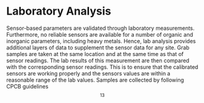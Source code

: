 # Laboratory Analysis

Sensor-based parameters are validated through laboratory measurements. Furthermore, no reliable sensors are available for a number of organic and inorganic parameters, including heavy metals. Hence, lab analysis provides additional layers of data to supplement the sensor data for any site. Grab samples are taken at the same location and at the same time as that of sensor readings. The lab results of this measurement are then compared with the corresponding sensor readings. This is to ensure that the calibrated sensors are working properly and the sensors values are within a reasonable range of the lab values. Samples are collected by following CPCB guidelines $$^{13}$$ 


